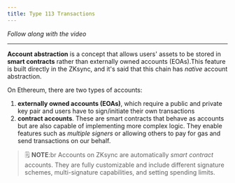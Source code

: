 ```yaml
---
title: Type 113 Transactions
---
```


_Follow along with the video_

---

**Account abstraction** is a concept that allows users' assets to be stored in **smart contracts** rather than externally owned accounts (EOAs).This feature is built directly in the ZKsync, and it's said that this chain has _native_ account abstraction.

On Ethereum, there are two types of accounts:

1. **externally owned accounts (EOAs)**, which require a public and private key pair and users have to sign/initiate their own transactions
2. **contract accounts**. These are smart contracts that behave as accounts but are also capable of implementing more complex logic. They enable features such as _multiple signers_ or allowing others to pay for gas and send transactions on our behalf.

> 🗒️ **NOTE**:br
> Accounts on ZKsync are automatically _smart contract_ accounts. They are fully customizable and include different signature schemes, multi-signature capabilities, and setting spending limits.
